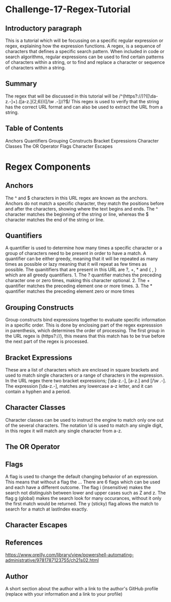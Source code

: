 # Challenge-17-Regex-Tutorial


## Introductory paragraph 
This is a tutorial which will be focussing on a specific regular expression or regex, explaining how the expression functions. A regex, is a sequence of characters that defines a specific search pattern. When included in code or search algorithms, regular expressions can be used to find certain patterns of characters within a string, or to find and replace a character or sequence of characters within a string. 

## Summary
The regex that will be discussed in this tutorial will be 
/^(https?:\/\/)?([\da-z\.-]+)\.([a-z\.]{2,6})([\/\w \.-]*)*\/?$/
This regex is used to verify that the string has the correct URL format and can also be used to extract the URL from a string. 


## Table of Contents

Anchors
Quantifiers
Grouping Constructs
Bracket Expressions
Character Classes
The OR Operator
Flags
Character Escapes


# Regex Components

## Anchors

The ^ and $ characters in this URL regex are known as the anchors. Anchors do not match a specific character, they match the positions before and after the characters, showing where the text begins and ends. The ^ character matches the beginning of the string or line, whereas the $ character matches the end of the string or line.  

## Quantifiers

A quantifier is used to determine how many times a specific character or a group of characters need to be present in order to have a match. A quantifier can be either greedy, meaning that it will be repeated as many times as possible or lazy meaning that it will repeat as few times as possible. 
The quanitifiers that are present in this URL are ?, +, * and { , } which are all greedy quantifiers. 
            1. The ? quantifier matches the preceding character one or zero times, making this character optional.
            2. The + quantifier matches the preceding element one or more times.
            3. The * quantifier matches the preceding element zero or more times

## Grouping Constructs

Group constructs bind expressions together to evaluate specific information in a specific order. This is done by enclosing part of the regex expresssion in parenthesis, which determines the order of processing. The first group in the URL regex is (https?:\/\/), this means that this match has to be true before the next part of the regex is processed. 

## Bracket Expressions

These are a list of characters which are enclosed in square brackets and used to match single characters or a range of characters in the expression. In the URL regex there two bracket expressions; [\da-z\.-], [a-z\.] and [\/\w \.-]. The expression [\da-z\.-], matches any lowercase a-z letter, and it can contain a hyphen and a period.

## Character Classes

Character classes can be used to instruct the engine to match only one out of the several characters. The notation \d is used to match any single digit, in this regex it will match any single character from a-z. 

## The OR Operator

## Flags

A flag is used to change the default changing behavior of an expression. This means that without a flag the ...
There are 6 flags which can be used and each have a different outcome. The flag i (insensitive) makes the search not distinguish between lower and upper cases such as Z and z. The flag g (global) makes the search look for many occurances, without it only the first match would be returned. The y (sticky) flag allows the match to search for a match at lastIndex exactly. 

## Character Escapes

## References
https://www.oreilly.com/library/view/powershell-automating-administrative/9781787123755/ch21s02.html

## Author
A short section about the author with a link to the author's GitHub profile (replace with your information and a link to your profile)